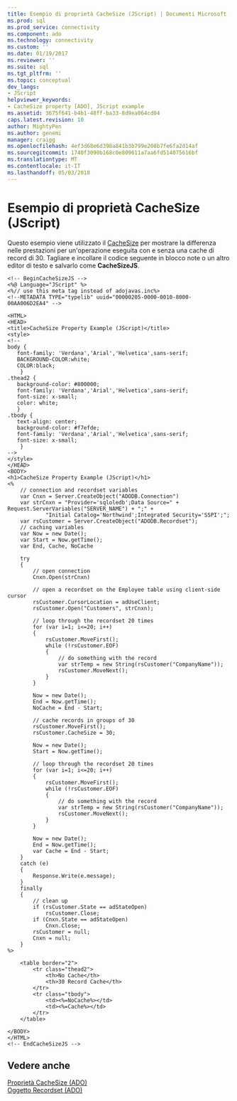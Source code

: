 ```yaml
---
title: Esempio di proprietà CacheSize (JScript) | Documenti Microsoft
ms.prod: sql
ms.prod_service: connectivity
ms.component: ado
ms.technology: connectivity
ms.custom: ''
ms.date: 01/19/2017
ms.reviewer: ''
ms.suite: sql
ms.tgt_pltfrm: ''
ms.topic: conceptual
dev_langs:
- JScript
helpviewer_keywords:
- CacheSize property [ADO], JScript example
ms.assetid: 3675f641-b4b1-48ff-ba33-8d9ea064cd04
caps.latest.revision: 10
author: MightyPen
ms.author: genemi
manager: craigg
ms.openlocfilehash: 4ef3d68e6d398a841b3b799e208b7fe6fa2d14af
ms.sourcegitcommit: 1740f3090b168c0e809611a7aa6fd514075616bf
ms.translationtype: MT
ms.contentlocale: it-IT
ms.lasthandoff: 05/03/2018
---
```

# <a name="cachesize-property-example-jscript"></a>Esempio di proprietà CacheSize (JScript)
Questo esempio viene utilizzato il [CacheSize](../../../ado/reference/ado-api/cachesize-property-ado.md) per mostrare la differenza nelle prestazioni per un'operazione eseguita con e senza una cache di record di 30. Tagliare e incollare il codice seguente in blocco note o un altro editor di testo e salvarlo come **CacheSizeJS**.  
  
```  
<!-- BeginCacheSizeJS -->  
<%@ Language="JScript" %>  
<%// use this meta tag instead of adojavas.inc%>  
<!--METADATA TYPE="typelib" uuid="00000205-0000-0010-8000-00AA006D2EA4" -->  
  
<HTML>  
<HEAD>  
<title>CacheSize Property Example (JScript)</title>  
<style>  
<!--  
body {  
   font-family: 'Verdana','Arial','Helvetica',sans-serif;  
   BACKGROUND-COLOR:white;  
   COLOR:black;  
    }  
.thead2 {  
   background-color: #800000;   
   font-family: 'Verdana','Arial','Helvetica',sans-serif;   
   font-size: x-small;  
   color: white;  
   }  
.tbody {   
   text-align: center;  
   background-color: #f7efde;  
   font-family: 'Verdana','Arial','Helvetica',sans-serif;   
   font-size: x-small;  
    }  
-->  
</style>  
</HEAD>  
<BODY>  
<h1>CacheSize Property Example (JScript)</h1>  
<%  
    // connection and recordset variables  
    var Cnxn = Server.CreateObject("ADODB.Connection")  
    var strCnxn = "Provider='sqloledb';Data Source=" + Request.ServerVariables("SERVER_NAME") + ";" +  
            "Initial Catalog='Northwind';Integrated Security='SSPI';";  
    var rsCustomer = Server.CreateObject("ADODB.Recordset");  
    // caching variables  
    var Now = new Date();  
    var Start = Now.getTime();  
    var End, Cache, NoCache  
  
    try  
    {  
        // open connection  
        Cnxn.Open(strCnxn)  
  
        // open a recordset on the Employee table using client-side cursor  
        rsCustomer.CursorLocation = adUseClient;  
        rsCustomer.Open("Customers", strCnxn);  
  
        // loop through the recordset 20 times  
        for (var i=1; i<=20; i++)  
        {  
            rsCustomer.MoveFirst();  
            while (!rsCustomer.EOF)  
            {  
                // do something with the record  
                var strTemp = new String(rsCustomer("CompanyName"));  
                rsCustomer.MoveNext();  
            }  
        }  
  
        Now = new Date();  
        End = Now.getTime();  
        NoCache = End - Start;  
  
        // cache records in groups of 30  
        rsCustomer.MoveFirst();  
        rsCustomer.CacheSize = 30;  
  
        Now = new Date();  
        Start = Now.getTime();  
  
        // loop through the recordset 20 times  
        for (var i=1; i<=20; i++)  
        {  
            rsCustomer.MoveFirst();  
            while (!rsCustomer.EOF)  
            {  
                // do something with the record  
                var strTemp = new String(rsCustomer("CompanyName"));  
                rsCustomer.MoveNext();  
            }  
        }  
  
        Now = new Date();  
        End = Now.getTime();  
        var Cache = End - Start;  
    }  
    catch (e)  
    {  
        Response.Write(e.message);  
    }  
    finally  
    {  
        // clean up  
        if (rsCustomer.State == adStateOpen)  
            rsCustomer.Close;  
        if (Cnxn.State == adStateOpen)  
            Cnxn.Close;  
        rsCustomer = null;  
        Cnxn = null;  
    }  
%>  
  
    <table border="2">  
        <tr class="thead2">  
            <th>No Cache</th>  
            <th>30 Record Cache</th>  
        </tr>  
        <tr class="tbody">  
            <td><%=NoCache%></td>  
            <td><%=Cache%></td>  
        </tr>  
    </table>  
  
</BODY>  
</HTML>  
<!-- EndCacheSizeJS -->  
```  
  
## <a name="see-also"></a>Vedere anche  
 [Proprietà CacheSize (ADO)](../../../ado/reference/ado-api/cachesize-property-ado.md)   
 [Oggetto Recordset (ADO)](../../../ado/reference/ado-api/recordset-object-ado.md)
